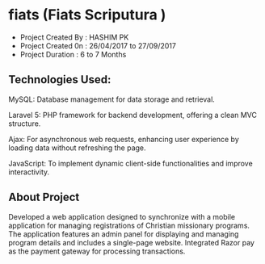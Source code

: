 # fiats  (Fiats Scriputura )

<ul>
    <li>Project Created By  : HASHIM PK  </li>
    <li>Project Created 0n  : 26/04/2017 to 27/09/2017 </li>
    <li>Project Duration    : 6 to 7 Months  </li>
</ul>
<h2>Technologies Used: </h2>
    <p>MySQL: Database management for data storage and retrieval.</p>
    <p></p>Laravel 5: PHP framework for backend development, offering a clean MVC structure.</p>
    <p>Ajax: For asynchronous web requests, enhancing user experience by loading data without refreshing the page.</p>
    <p></p>JavaScript: To implement dynamic client-side functionalities and improve interactivity.</p>
<h2>About Project  </h2>
<p>Developed a web application designed to synchronize with a mobile application for managing registrations of Christian missionary programs. The application
features an admin panel for displaying and managing program details and includes a single-page website. Integrated Razor pay as the payment gateway for processing transactions.
</p>


